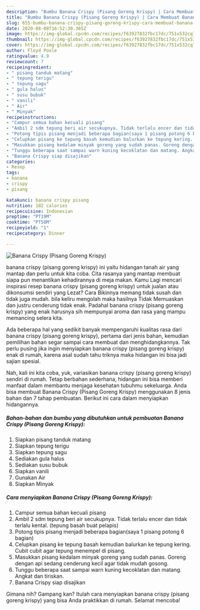 ```yaml
---
description: "Bumbu Banana Crispy (Pisang Goreng Krispy) | Cara Membuat Banana Crispy (Pisang Goreng Krispy) Yang Sedap"
title: "Bumbu Banana Crispy (Pisang Goreng Krispy) | Cara Membuat Banana Crispy (Pisang Goreng Krispy) Yang Sedap"
slug: 655-bumbu-banana-crispy-pisang-goreng-krispy-cara-membuat-banana-crispy-pisang-goreng-krispy-yang-sedap
date: 2020-08-08T16:52:30.365Z
image: https://img-global.cpcdn.com/recipes/f63927832fbc17dc/751x532cq70/banana-crispy-pisang-goreng-krispy-foto-resep-utama.jpg
thumbnail: https://img-global.cpcdn.com/recipes/f63927832fbc17dc/751x532cq70/banana-crispy-pisang-goreng-krispy-foto-resep-utama.jpg
cover: https://img-global.cpcdn.com/recipes/f63927832fbc17dc/751x532cq70/banana-crispy-pisang-goreng-krispy-foto-resep-utama.jpg
author: Floyd Poole
ratingvalue: 4.9
reviewcount: 7
recipeingredient:
- " pisang tanduk matang"
- " tepung terigu"
- " tepung sagu"
- " gula halus"
- " susu bubuk"
- " vanili"
- " Air"
- " Minyak"
recipeinstructions:
- "Campur semua bahan kecuali pisang"
- "Ambil 2 sdm tepung beri air secukupnya. Tidak terlalu encer dan tidak terlalu kental. (tepung basah buat pelapis)"
- "Potong tipis pisang menjadi beberapa bagian(saya 1 pisang potong 6 bagian)"
- "Celupkan pisang ke tepung basah kemudian balurkan ke tepung kering. Cubit cubit agar tepung menempel di pisang."
- "Masukkan pisang kedalam minyak goreng yang sudah panas. Goreng dengan api sedang cenderung kecil agar tidak mudah gosong."
- "Tunggu beberapa saat sampai warn kuning kecoklatan dan matang. Angkat dan tiriskan."
- "Banana Crispy siap disajikan"
categories:
- Resep
tags:
- banana
- crispy
- pisang

katakunci: banana crispy pisang 
nutrition: 102 calories
recipecuisine: Indonesian
preptime: "PT19M"
cooktime: "PT58M"
recipeyield: "1"
recipecategory: Dinner

---
```



![Banana Crispy (Pisang Goreng Krispy)](https://img-global.cpcdn.com/recipes/f63927832fbc17dc/751x532cq70/banana-crispy-pisang-goreng-krispy-foto-resep-utama.jpg)


banana crispy (pisang goreng krispy) ini yaitu hidangan tanah air yang mantap dan perlu untuk kita coba. Cita rasanya yang mantap membuat siapa pun menantikan kehadirannya di meja makan.
Kamu Lagi mencari inspirasi resep banana crispy (pisang goreng krispy) untuk jualan atau dikonsumsi sendiri yang Lezat? Cara Bikinnya memang tidak susah dan tidak juga mudah. bila keliru mengolah maka hasilnya Tidak Memuaskan dan justru cenderung tidak enak. Padahal banana crispy (pisang goreng krispy) yang enak harusnya sih mempunyai aroma dan rasa yang mampu memancing selera kita.



Ada beberapa hal yang sedikit banyak mempengaruhi kualitas rasa dari banana crispy (pisang goreng krispy), pertama dari jenis bahan, kemudian pemilihan bahan segar sampai cara membuat dan menghidangkannya. Tak perlu pusing jika ingin menyiapkan banana crispy (pisang goreng krispy) enak di rumah, karena asal sudah tahu triknya maka hidangan ini bisa jadi sajian spesial.


Nah, kali ini kita coba, yuk, variasikan banana crispy (pisang goreng krispy) sendiri di rumah. Tetap berbahan sederhana, hidangan ini bisa memberi manfaat dalam membantu menjaga kesehatan tubuhmu sekeluarga. Anda bisa membuat Banana Crispy (Pisang Goreng Krispy) menggunakan 8 jenis bahan dan 7 tahap pembuatan. Berikut ini cara dalam menyiapkan hidangannya.

<!--inarticleads1-->

##### Bahan-bahan dan bumbu yang dibutuhkan untuk pembuatan Banana Crispy (Pisang Goreng Krispy):

1. Siapkan  pisang tanduk matang
1. Siapkan  tepung terigu
1. Siapkan  tepung sagu
1. Sediakan  gula halus
1. Sediakan  susu bubuk
1. Siapkan  vanili
1. Gunakan  Air
1. Siapkan  Minyak




<!--inarticleads2-->

##### Cara menyiapkan Banana Crispy (Pisang Goreng Krispy):

1. Campur semua bahan kecuali pisang
1. Ambil 2 sdm tepung beri air secukupnya. Tidak terlalu encer dan tidak terlalu kental. (tepung basah buat pelapis)
1. Potong tipis pisang menjadi beberapa bagian(saya 1 pisang potong 6 bagian)
1. Celupkan pisang ke tepung basah kemudian balurkan ke tepung kering. Cubit cubit agar tepung menempel di pisang.
1. Masukkan pisang kedalam minyak goreng yang sudah panas. Goreng dengan api sedang cenderung kecil agar tidak mudah gosong.
1. Tunggu beberapa saat sampai warn kuning kecoklatan dan matang. Angkat dan tiriskan.
1. Banana Crispy siap disajikan




Gimana nih? Gampang kan? Itulah cara menyiapkan banana crispy (pisang goreng krispy) yang bisa Anda praktikkan di rumah. Selamat mencoba!
